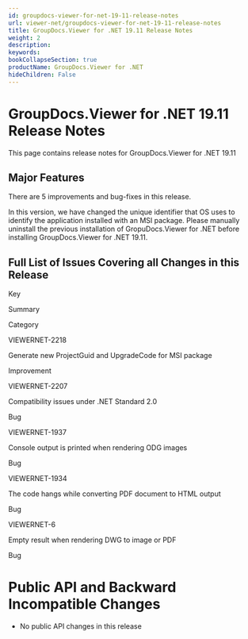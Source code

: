 ```yaml
---
id: groupdocs-viewer-for-net-19-11-release-notes
url: viewer-net/groupdocs-viewer-for-net-19-11-release-notes
title: GroupDocs.Viewer for .NET 19.11 Release Notes
weight: 2
description: 
keywords: 
bookCollapseSection: true
productName: GroupDocs.Viewer for .NET
hideChildren: False
---
```


# GroupDocs.Viewer for .NET 19.11 Release Notes

This page contains release notes for GroupDocs.Viewer for .NET 19.11

## Major Features

There are 5 improvements and bug-fixes in this release.

In this version, we have changed the unique identifier that OS uses to identify the application installed with an MSI package. Please manually uninstall the previous installation of GropuDocs.Viewer for .NET before installing GroupDocs.Viewer for .NET 19.11.

## Full List of Issues Covering all Changes in this Release

Key

Summary

Category

VIEWERNET-2218

Generate new ProjectGuid and UpgradeCode for MSI package

Improvement

VIEWERNET-2207

Compatibility issues under .NET Standard 2.0

Bug

VIEWERNET-1937

Console output is printed when rendering ODG images

Bug

VIEWERNET-1934

The code hangs while converting PDF document to HTML output

Bug

VIEWERNET-6

Empty result when rendering DWG to image or PDF

Bug

# Public API and Backward Incompatible Changes

*   No public API changes in this release
